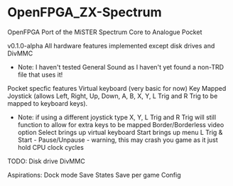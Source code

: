 # OpenFPGA_ZX-Spectrum
OpenFPGA Port of the MiSTER Spectrum Core to Analogue Pocket

v0.1.0-alpha
All hardware features implemented except disk drives and DivMMC
- Note: I haven't tested General Sound as I haven't yet found a non-TRD file that uses it!

Pocket specfic features
Virtual keyboard (very basic for now)
Key Mapped Joystick (allows Left, Right, Up, Down, A, B, X, Y, L Trig and R Trig to be mapped to keyboard keys).
- Note: if using a different joystick type X, Y, L Trig and R Trig will still function to allow for extra keys to be mapped
Border/Borderless video option
Select brings up virtual keyboard
Start brings up menu
L Trig & Start - Pause/Unpause - warning, this may crash you game as it just hold CPU clock cycles

TODO:
Disk drive
DivMMC

Aspirations:
Dock mode
Save States
Save per game Config
